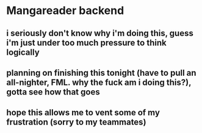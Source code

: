 # Mangareader backend
## i seriously don't know why i'm doing this, guess i'm just under too much pressure to think logically
## planning on finishing this tonight (have to pull an all-nighter, FML. why the fuck am i doing this?), gotta see how that goes
## hope this allows me to vent some of my frustration (sorry to my teammates)

